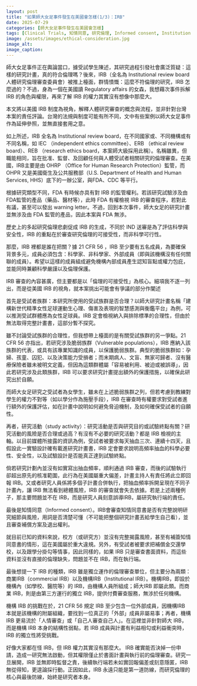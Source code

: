 ```yaml
---
layout: post
title: "如果師大女足事件發生在美國會怎樣(1/3)：IRB"
date: 2025-07-29
categories: [師大女足事件發生在美國會怎樣]
tags: [Clinical Trials, 知情同意, 研究倫理, Informed consent, Institutional review board, IRB, 師大女足]
image: /assets/images/ethical-consideration.jpg  
image_alt: 
image_caption: 
---
```


師大女足事件正在輿論當口，據受試學生陳述，其研究過程引發社會廣泛質疑：這樣的研究計畫，真的符合倫理嗎？後來，IRB（全名為 Institutional review board 人體研究倫理審查委員會）被推上檯面，群情憤慨：這麼不符倫理的研究，IRB 怎麼過的？不過，身為一個在美國讀 Regulatory affairs 的女森，我想藉次事件拆解 IRB 的角色與權限，再來了解 IRB 的權力其實沒有想像中那麼大。

本文將以美國 IRB 制度為視角，解釋人體研究審查的概念與流程，並非針對台灣本案的責任評論。台灣的法規與制度可能有所不同，文中有些案例以師大女足事件作為延伸參照，並無直接套用之意。

如上所述，IRB 全名為 Institutional review board，在不同國家或、不同機構或有不同名稱，如 IEC （independent ethics committee）、ERB （ethical review board）、REB （research ethics board，本案師大級採用此稱）。名稱雖異，但職能相同，旨在批准、監督、及回顧任何與人體受試者相關研究的倫理審查。在美國，IRB主要是由 OHRP （Office for Human Research Protection）監管，而 OHPR 又是美國衛生及公共服務部（U.S. Department of Health and Human Services, HHS）底下的一辦公室，與FDA、CDC 等平行。

根據研究類型不同，FDA 有時候亦具有對 IRB 的監管權利。若該研究試驗涉及由FDA監管的產品（藥品、醫材等），此時 FDA 有權檢視 IRB 的審查程序，若對此有議，甚至可以發出 warning letter。不過，回到本次事件，師大女足的研究計畫並無涉及由 FDA 監管的產品，因此本案與 FDA 無涉。

歷史上的多起研究倫理悲劇促成 IRB 的生成，不同於 IND 送審是為了評估科學與安全性，IRB 的重點在於審查研究倫理的可接受性，而非科學可行性。

那麼，IRB 裡都是誰在把關？據 21 CFR 56 ，IRB 至少要有五名成員，為要確保背景多元，成員必須包含：科學家、非科學家、外部成員（即與該機構沒有任何關聯的成員）。希望以這樣的成員組成避免機構內部成員產生認知盲點或權力包庇，並能同時兼顧科學嚴謹以及倫理保護。

IRB 審查的內容甚廣，但主要都是以「倫理的可接受性」為核心。細項我不逐一列出，而是從美國 IRB 的視角，就本案挑出可能會有爭議的部分作闡述

首先是受試者族群：本研究所使用的受試族群是否合理？以師大研究計畫名稱「建構新世代精準女性足球運動生心理、傷害及表現的智慧感測與衡鑑平台」為例，可以推測受試群體應為女性足球員。IRB 定會檢視納入與排除標準的合理性，但由於無法取得完整計畫書，這部分暫不探究。

雖不討論受試族群的合理性，但我想帶上檯面的是有關受試族群的另一爭點。21 CFR 56 亦指出，若研究涉及脆弱族群（Vulnerable populations），IRB 應納入該族群的代表，或具有該專業知識的成員，以保護脆弱族群。典型的脆弱族群如：孕婦、孩童、囚犯、以及決策能力受損者；而末期病人、文盲、無家可歸者、沒有醫療保險者雖未被明文定義，但因為這類群體屬「容易被利用、被迫或被誤導」，因此若研究涉及此類族群，IRB 可以要求研究計畫提出額外的保護措施，以確保此研究出於自願。

而師大女足研究之受試者為女學生，雖未在上述脆弱族群之列，但若考慮到教練對學生的權力不對等（如以學分作為施壓手段），IRB 在審查時有權要求對受試者進行額外的保護評估，如在計畫中說明如何避免脅迫機制，及如何確保受試者的自願性。

再者，研究活動（study activity）：研究活動是否與研究目的或試驗終點有關？研究活動的風險是否合理或過高？有沒有不必要的研究活動？都是 IRB 檢視的主軸。以目前媒體所接露的資訊為例，受試者被要求每天抽血三次、連續十四天，且假設此一實驗設計確有載進研究計畫書，IRB 定會要求說明高頻率抽血的科學必要性、安全性，以及試驗設計是否能真正達到試驗終點。

倘若研究計劃內並沒有如實寫出抽血頻率，順利通過 IRB 審查，而後的試驗執行卻超出原先的核准範圍，此行為在美國屬重大偏差，計畫主持人有責任將此立即回報 IRB。又或者研究人員係將多個子計畫合併執行，把抽血頻率拆開呈現在不同子計畫內，讓 IRB 無法看到總體風險，IRB 的審查就會失去依據。若是上述兩種例子，那主要問題並不在 IRB，而是研究人員刻意誤導IRB，屬研究執行端的責任。

最後是知情同意（Informed consent）。IRB會審查知情同意書是否有完整說明研究細節與風險，用詞是否清楚可懂（不可能把整個研究計畫丟給學生自己看），並且審查補償方案及退出權利。

就目前已知的資料來說，校方（或研究方）並沒有完整揭露風險，甚至有補簽知情同意書的情形，這在美國屬於重大違規。另外，有受試者被要求把補償金交還學校，以及跟學分掛勾等情事，因此同樣的，如果 IRB 只是審查書面資料，而這些資料並沒有直接的倫理缺失，問題並不在 IRB，而在執行端。

最後想提一下 IRB 的種類，IRB 雖是獨立運作的倫理審查單位，但主要分為兩類：商業IRB（commercial IRB）以及機構IRB（Institutional IRB）。機構IRB，即設於機構內（如學校、醫院等）的 IRB，由機構人員所組成；師大IRB 即屬此類。而商業 IRB，則是由第三方運行的獨立 IRB，提供付費審查服務，無涉於任何機構。

機構 IRB 的挑戰在於，21 CFR 56 規定 IRB 至少包含一位外部成員，因機構IRB 本就是該機構的附屬組織，要找到一位真正的「外部」成員非屬易事；再者，機構 IRB 更易流於「人情審查」或「自己人審查自己人」。在這裡並非針對師大 IRB，而是機構 IRB 本身的結構性弱點，若 IRB 成員與計畫有利益相勾或利益衝突時，IRB 的獨立性將受挑戰。

好像大家都在怪 IRB，但 IRB 權力其實沒有那麼大。 IRB 確實能否決掉一份申請，造成一研究無法啟動，但其權限僅止於書面計畫與執行前的倫理審查。研究一旦展開，IRB 並無即時監督之責，後續執行端若未如實回報偏差或刻意隱匿，IRB 無從得知，更遑論採行動。正因如此，IRB 永遠只能是第一道防線，而研究倫理的核心與最後防線，始終是研究者本身。

